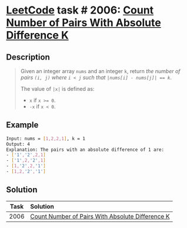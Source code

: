 # [LeetCode][leetcode] task # 2006: [Count Number of Pairs With Absolute Difference K][task]

Description
-----------

> Given an integer array `nums` and an integer `k`,
> return _the number of pairs `(i, j)` where `i < j` such that `|nums[i] - nums[j]| == k`_.
> 
> The value of `|x|` is defined as:
> * `x` if `x >= 0`.
> * `-x` if `x < 0`.

 Example
-------

```sh
Input: nums = [1,2,2,1], k = 1
Output: 4
Explanation: The pairs with an absolute difference of 1 are:
- ['1','2',2,1]
- ['1',2,'2',1]
- [1,'2',2,'1']
- [1,2,'2','1']
```

Solution
--------

| Task | Solution                                                     |
|:----:|:-------------------------------------------------------------|
| 2006 | [Count Number of Pairs With Absolute Difference K][solution] |


[leetcode]: <http://leetcode.com/>
[task]: <https://leetcode.com/problems/count-number-of-pairs-with-absolute-difference-k/>
[solution]: <https://github.com/wellaxis/praxis-leetcode/blob/main/src/main/java/com/witalis/praxis/leetcode/task/h21/p2006/option/Practice.java>
